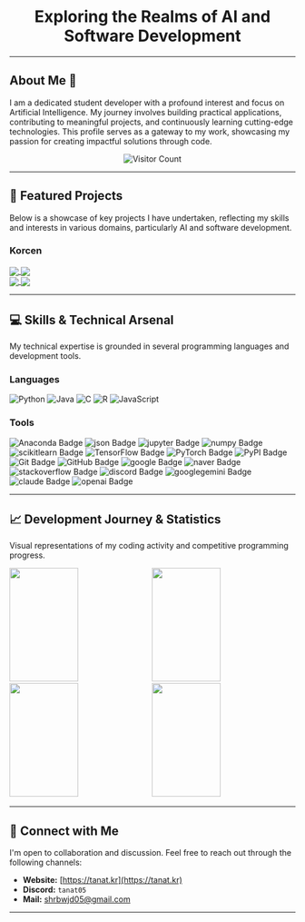 <h1 align="center">Exploring the Realms of AI and Software Development</h1>

---

## About Me 👋

I am a dedicated student developer with a profound interest and focus on Artificial Intelligence. My journey involves building practical applications, contributing to meaningful projects, and continuously learning cutting-edge technologies. This profile serves as a gateway to my work, showcasing my passion for creating impactful solutions through code.

<div align="center">
  <img src="https://komarev.com/ghpvc/?username=TANAT05&label=Profile+Views&color=0e75b6&style=flat" alt="Visitor Count" />
</div>

---

## 🔬 Featured Projects

Below is a showcase of key projects I have undertaken, reflecting my skills and interests in various domains, particularly AI and software development.

### Korcen
<div>
  <div>
    <a href="">
      <img align="center" src="https://github-readme-stats.vercel.app/api/pin/?username=Tanat05&repo=korcen&description_lines_count=1&bg_color=fff&text_color=000" />
    </a>
    <a href="">
      <img align="center" src="https://github-readme-stats.vercel.app/api/pin/?username=Tanat05&repo=korcen.ts&description_lines_count=1&bg_color=fff&text_color=000" />
    </a>
  </div>
  <div>
    <a href="">
      <img align="center" src="https://github-readme-stats.vercel.app/api/pin/?username=Tanat05&repo=korcen-kogpt2&description_lines_count=1&bg_color=fff&text_color=000" />
    </a>
    <a href="">
      <img align="center" src="https://github-readme-stats.vercel.app/api/pin/?username=Tanat05&repo=Korcen-13M-EXAONE&description_lines_count=1&bg_color=fff&text_color=000" />
    </a>
  </div>
</div>

---

## 💻 Skills & Technical Arsenal

My technical expertise is grounded in several programming languages and development tools.

<div align="left">
  <h3>Languages</h3>
  <img src="https://img.shields.io/badge/Python-3776AB?style=for-the-badge&logo=python&logoColor=white" alt="Python">
  <img src="https://img.shields.io/badge/Java-007396?style=for-the-badge&logo=java&logoColor=white" alt="Java">
  <img src="https://img.shields.io/badge/C-A8B9CC?style=for-the-badge&logo=c%2B%2B&logoColor=black" alt="C">
  <img src="https://img.shields.io/badge/R-276DC3?style=for-the-badge&logo=r&logoColor=white" alt="R">
  <img src="https://img.shields.io/badge/JavaScript-F7DF1E?style=for-the-badge&logo=javascript&logoColor=black" alt="JavaScript">
</div>

<div align="left">
  <h3>Tools</h3>
  <img src="https://img.shields.io/badge/Anaconda-44A833?style=for-the-badge&logo=Anaconda&logoColor=white" alt="Anaconda Badge"/>
  <img src="https://img.shields.io/badge/json-000000?style=for-the-badge&logo=json&logoColor=white" alt="json Badge"/>
  <img src="https://img.shields.io/badge/jupyter-F37626?style=for-the-badge&logo=jupyter&logoColor=white" alt="jupyter Badge"/>
  <img src="https://img.shields.io/badge/numpy-013243?style=for-the-badge&logo=numpy&logoColor=white" alt="numpy Badge"/>
  <img src="https://img.shields.io/badge/scikitlearn-F7931E?style=for-the-badge&logo=scikitlearn&logoColor=white" alt="scikitlearn Badge"/>
  <img src="https://img.shields.io/badge/TensorFlow-FF6F00?style=for-the-badge&logo=tensorflow&logoColor=white" alt="TensorFlow Badge"/>
  <img src="https://img.shields.io/badge/PyTorch-EE4C2C?style=for-the-badge&logo=pytorch&logoColor=white" alt="PyTorch Badge"/>
  <img src="https://img.shields.io/badge/PyPI-3776AB?style=for-the-badge&logo=PyPI&logoColor=white" alt="PyPI Badge"/>
  <img src="https://img.shields.io/badge/Git-F05032?style=for-the-badge&logo=git&logoColor=white" alt="Git Badge"/>
  <img src="https://img.shields.io/badge/GitHub-3776AB?style=for-the-badge&logo=github&logoColor=white" alt="GitHub Badge"/>
  <img src="https://img.shields.io/badge/google-4285F4?style=for-the-badge&logo=google&logoColor=white" alt="google Badge"/>
  <img src="https://img.shields.io/badge/naver-03C75A?style=for-the-badge&logo=naver&logoColor=white" alt="naver Badge"/>
  <img src="https://img.shields.io/badge/stackoverflow-F58025?style=for-the-badge&logo=stackoverflow&logoColor=white" alt="stackoverflow Badge"/>
  <img src="https://img.shields.io/badge/discord-5865F2?style=for-the-badge&logo=discord&logoColor=white" alt="discord Badge"/>
  <img src="https://img.shields.io/badge/gemini-8E75B2?style=for-the-badge&logo=googlegemini&logoColor=white" alt="googlegemini Badge"/>
  <img src="https://img.shields.io/badge/claude-D97757?style=for-the-badge&logo=claude&logoColor=white" alt="claude Badge"/>
  <img src="https://img.shields.io/badge/openai-222222?style=for-the-badge&logo=openai&logoColor=white" alt="openai Badge"/>
</div>

---

## 📈 Development Journey & Statistics


Visual representations of my coding activity and competitive programming progress.

<div>
    <img width="49%" height="200" src="https://github-readme-stats.vercel.app/api?username=Tanat05&bg_color=45,D9E5FF,4374D9&title_color=000&text_color=000&icon_color=000&hide_border=true&show_icons=true&count_private=true&rank_icon=github" />
    <img width="49%" height="200" src="https://github-readme-stats.vercel.app/api/top-langs?username=Tanat05&bg_color=45,4374D9,D9E5FF&title_color=000&text_color=000&icon_color=000&hide_border=true&show_icons=true&count_private=true&layout=compact&langs_count=8" />
    <img width="49%" height="200" src="https://github-readme-stats.vercel.app/api/wakatime?username=Tanat05&bg_color=45,D9E5FF,4374D9&title_color=000&text_color=000&icon_color=000&hide_border=true&show_icons=true&count_private=true&layout=compact&langs_count=8" />
    <img width="49%" height="200" src="https://github-readme-stats.vercel.app/api/top-langs?username=Tanat05&bg_color=45,4374D9,D9E5FF&title_color=000&text_color=000&icon_color=000&hide_border=true&show_icons=true&count_private=true&layout=compact&langs_count=8" />
</div>


---

## 📧 Connect with Me

I'm open to collaboration and discussion. Feel free to reach out through the following channels:

* **Website:** [https://tanat.kr](https://tanat.kr)
* **Discord:** `tanat05`
* **Mail:** [shrbwjd05@gmail.com](mailto:shrbwjd05@gmail.com)

---
